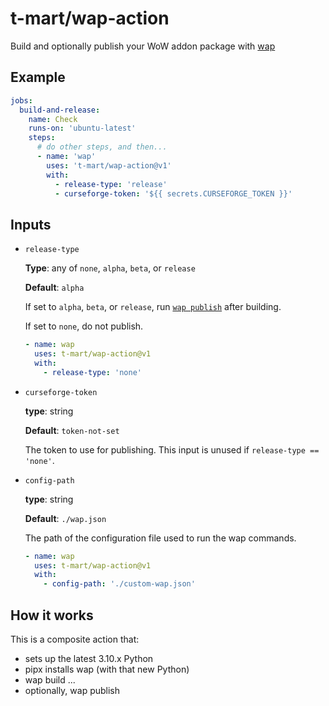 # t-mart/wap-action

Build and optionally publish your WoW addon package with [wap](https://github.com/t-mart/wap)

## Example

```yaml
jobs:
  build-and-release:
    name: Check
    runs-on: 'ubuntu-latest'
    steps:
      # do other steps, and then...
      - name: 'wap'
        uses: 't-mart/wap-action@v1'
        with:
          - release-type: 'release'
          - curseforge-token: '${{ secrets.CURSEFORGE_TOKEN }}'
```

## Inputs

- `release-type`

  **Type**: any of `none`, `alpha`, `beta`, or `release`

  **Default**: `alpha`

  If set to `alpha`, `beta`, or `release`, run
  [`wap publish`](https://t-mart.github.io/wap/commands/publish/) after building.

  If set to `none`, do not publish.

  ```yaml
  - name: wap
    uses: t-mart/wap-action@v1
    with:
      - release-type: 'none'
  ```

- `curseforge-token`

  **type**: string

  **Default**: `token-not-set`

  The token to use for publishing. This input is unused if `release-type == 'none'`.

- `config-path`

  **type**: string

  **Default**: `./wap.json`

  The path of the configuration file used to run the wap commands.

  ```yaml
  - name: wap
    uses: t-mart/wap-action@v1
    with:
      - config-path: './custom-wap.json'
  ```

## How it works

This is a composite action that:

- sets up the latest 3.10.x Python
- pipx installs wap (with that new Python)
- wap build ...
- optionally, wap publish
